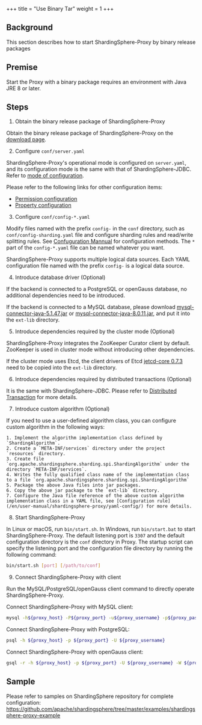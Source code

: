+++
title = "Use Binary Tar"
weight = 1
+++

## Background

This section describes how to start ShardingSphere-Proxy by binary release packages

## Premise

Start the Proxy with a binary package requires an environment with Java JRE 8 or later.

## Steps

1. Obtain the binary release package of ShardingSphere-Proxy

Obtain the binary release package of ShardingSphere-Proxy on the [download page](https://shardingsphere.apache.org/document/current/en/downloads/).

2. Configure `conf/server.yaml`

ShardingSphere-Proxy's operational mode is configured on `server.yaml`, and its configuration mode is the same with that of ShardingSphere-JDBC. Refer to [mode of configuration](/en/user-manual/shardingsphere-jdbc/yaml-config/mode/).

Please refer to the following links for other configuration items:
* [Permission configuration](/en/user-manual/shardingsphere-proxy/yaml-config/authentication/)
* [Property configuration](/en/user-manual/shardingsphere-proxy/yaml-config/props/)

3. Configure `conf/config-*.yaml`

Modify files named with the prefix `config-` in the `conf` directory, such as `conf/config-sharding.yaml` file and configure sharding rules and read/write splitting rules. See [Confuguration Mannual](/en/user-manual/shardingsphere-proxy/yaml-config/) for configuration methods. The `*` part of the `config-*.yaml` file can be named whatever you want.

ShardingSphere-Proxy supports multiple logical data sources. Each YAML configuration file named with the prefix `config-` is a logical data source.

4. Introduce database driver (Optional)

If the backend is connected to a PostgreSQL or openGauss database, no additional dependencies need to be introduced.

If the backend is connected to a MySQL database, please download [mysql-connector-java-5.1.47.jar](https://repo1.maven.org/maven2/mysql/mysql-connector-java/5.1.47/mysql-connector-java-5.1.47.jar) or [mysql-connector-java-8.0.11.jar](https://repo1.maven.org/maven2/mysql/mysql-connector-java/8.0.11/mysql-connector-java-8.0.11.jar), and put it into the `ext-lib` directory.

5. Introduce dependencies required by the cluster mode (Optional)

ShardingSphere-Proxy integrates the ZooKeeper Curator client by default. ZooKeeper is used in cluster mode without introducing other dependencies.

If the cluster mode uses Etcd, the client drivers of Etcd [jetcd-core 0.7.3](https://repo1.maven.org/maven2/io/etcd/jetcd-core/0.7.3/jetcd-core-0.7.3.jar) need to be copied into the `ext-lib` directory.

6. Introduce dependencies required by distributed transactions (Optional)

It is the same with ShardingSphere-JDBC.
Please refer to [Distributed Transaction](/en/user-manual/shardingsphere-jdbc/special-api/transaction/) for more details.

7. Introduce custom algorithm (Optional)

If you need to use a user-defined algorithm class, you can configure custom algorithm in the following ways:

    1. Implement the algorithm implementation class defined by `ShardingAlgorithm`.
    2. Create a `META-INF/services` directory under the project `resources` directory.
    3. Create file `org.apache.shardingsphere.sharding.spi.ShardingAlgorithm` under the directory `META-INF/services`.
    4. Writes the fully qualified class name of the implementation class to a file `org.apache.shardingsphere.sharding.spi.ShardingAlgorithm`
    5. Package the above Java files into jar packages.
    6. Copy the above jar package to the `ext-lib` directory.
    7. Configure the Java file reference of the above custom algorithm implementation class in a YAML file, see [Configuration rule](/en/user-manual/shardingsphere-proxy/yaml-config/) for more details.

8. Start ShardingSphere-Proxy

In Linux or macOS, run `bin/start.sh`. In Windows, run `bin/start.bat` to start ShardingSphere-Proxy. The default listening port is `3307` and the default configuration directory is the `conf` directory in Proxy. The startup script can specify the listening port and the configuration file directory by running the following command:

```bash
bin/start.sh [port] [/path/to/conf]
```

9. Connect ShardingSphere-Proxy with client

Run the MySQL/PostgreSQL/openGauss client command to directly operate ShardingSphere-Proxy.

Connect ShardingSphere-Proxy with MySQL client:
```bash
mysql -h${proxy_host} -P${proxy_port} -u${proxy_username} -p${proxy_password}
```

Connect ShardingSphere-Proxy with PostgreSQL:
```bash 
psql -h ${proxy_host} -p ${proxy_port} -U ${proxy_username}
```

Connect ShardingSphere-Proxy with openGauss client:
```bash 
gsql -r -h ${proxy_host} -p ${proxy_port} -U ${proxy_username} -W ${proxy_password}
```

## Sample

Please refer to samples on ShardingSphere repository for complete configuration:
<https://github.com/apache/shardingsphere/tree/master/examples/shardingsphere-proxy-example>
